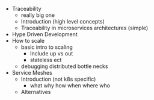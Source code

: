 - Traceability
	- really big one
	- Introduction (high level concepts)
	- Traceability in microservices architectures (simple)
- Hype Driven Development
- How to scale
	- basic intro to scaling
		- Include up vs out
		- stateless ect
	- debugging distributed bottle necks
 - Service Meshes
	 - Introduction (not k8s specific)
		 - what why how when where who
	- Alternatives